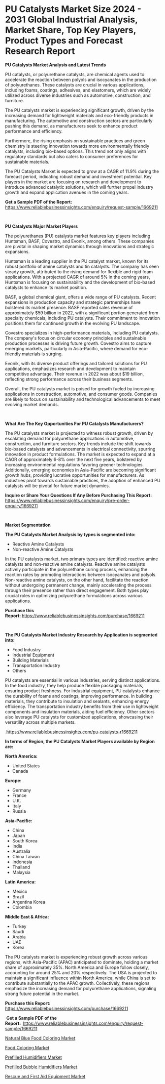 <p><h1>PU Catalysts Market Size 2024 - 2031 Global Industrial Analysis, Market Share, Top Key Players, Product Types and Forecast Research Report</h1></p><p><strong>PU Catalysts Market Analysis and Latest Trends</strong></p>
<p><p>PU catalysts, or polyurethane catalysts, are chemical agents used to accelerate the reaction between polyols and isocyanates in the production of polyurethanes. These catalysts are crucial in various applications, including foams, coatings, adhesives, and elastomers, which are widely utilized across diverse industries such as automotive, construction, and furniture. </p><p>The PU catalysts market is experiencing significant growth, driven by the increasing demand for lightweight materials and eco-friendly products in manufacturing. The automotive and construction sectors are particularly pushing this demand, as manufacturers seek to enhance product performance and efficiency. </p><p>Furthermore, the rising emphasis on sustainable practices and green chemistry is steering innovation towards more environmentally friendly catalysts, including bio-based options. This trend not only aligns with regulatory standards but also caters to consumer preferences for sustainable materials. </p><p>The PU Catalysts Market is expected to grow at a CAGR of 11.9% during the forecast period, indicating robust demand and investment potential. Key players in the market are focusing on research and development to introduce advanced catalytic solutions, which will further propel industry growth and expand application avenues in the coming years.</p></p>
<p><strong>Get a Sample PDF of the Report:&nbsp;</strong> <a href="https://www.reliablebusinessinsights.com/enquiry/request-sample/1669211?utm_campaign=39&utm_medium=2&utm_source=Github&utm_content=ia&utm_term=09112024&utm_id=pu-catalysts">https://www.reliablebusinessinsights.com/enquiry/request-sample/1669211</a></p>
<p>&nbsp;</p>
<p><strong>PU Catalysts Major Market Players</strong></p>
<p><p>The polyurethanes (PU) catalysts market features key players including Huntsman, BASF, Covestro, and Evonik, among others. These companies are pivotal in shaping market dynamics through innovations and strategic expansions.</p><p>Huntsman is a leading supplier in the PU catalyst market, known for its robust portfolio of amine catalysts and tin catalysts. The company has seen steady growth, attributed to the rising demand for flexible and rigid foam applications. With a projected CAGR of around 5% in the coming years, Huntsman is focusing on sustainability and the development of bio-based catalysts to enhance its market position.</p><p>BASF, a global chemical giant, offers a wide range of PU catalysts. Recent expansions in production capacity and strategic partnerships have bolstered its market presence. BASF reported sales revenue of approximately $59 billion in 2022, with a significant portion generated from specialty chemicals, including PU catalysts. Their commitment to innovation positions them for continued growth in the evolving PU landscape.</p><p>Covestro specializes in high-performance materials, including PU catalysts. The company's focus on circular economy principles and sustainable production processes is driving future growth. Covestro aims to capture emerging markets, particularly in Asia-Pacific, where demand for eco-friendly materials is surging.</p><p>Evonik, with its diverse product offerings and tailored solutions for PU applications, emphasizes research and development to maintain competitive advantage. Their revenue in 2022 was about $19 billion, reflecting strong performance across their business segments.</p><p>Overall, the PU catalysts market is poised for growth fueled by increasing applications in construction, automotive, and consumer goods. Companies are likely to focus on sustainability and technological advancements to meet evolving market demands.</p></p>
<p>&nbsp;</p>
<p><strong>What Are The Key Opportunities For PU Catalysts Manufacturers?</strong></p>
<p><p>The PU catalysts market is projected to witness robust growth, driven by escalating demand for polyurethane applications in automotive, construction, and furniture sectors. Key trends include the shift towards bio-based catalysts and advancements in electrical connectivity, spurring innovation in product formulations. The market is expected to expand at a CAGR of approximately 6-8% over the next five years, bolstered by increasing environmental regulations favoring greener technologies. Additionally, emerging economies in Asia-Pacific are becoming significant growth hubs, providing lucrative opportunities for manufacturers. As industries pivot towards sustainable practices, the adoption of enhanced PU catalysts will be pivotal for future market dynamics.</p></p>
<p><strong>Inquire or Share Your Questions If Any Before Purchasing This Report:</strong> <a href="https://www.reliablebusinessinsights.com/enquiry/pre-order-enquiry/1669211?utm_campaign=39&utm_medium=2&utm_source=Github&utm_content=ia&utm_term=09112024&utm_id=pu-catalysts">https://www.reliablebusinessinsights.com/enquiry/pre-order-enquiry/1669211</a></p>
<p>&nbsp;</p>
<p><strong>Market Segmentation</strong></p>
<p><strong>The PU Catalysts Market Analysis by types is segmented into:</strong></p>
<p><ul><li>Reactive Amine Catalysts</li><li>Non-reactive Amine Catalysts</li></ul></p>
<p><p>In the PU catalysts market, two primary types are identified: reactive amine catalysts and non-reactive amine catalysts. Reactive amine catalysts actively participate in the polyurethane curing process, enhancing the reaction rates by promoting interactions between isocyanates and polyols. Non-reactive amine catalysts, on the other hand, facilitate the reaction without undergoing permanent change, mainly accelerating the process through their presence rather than direct engagement. Both types play crucial roles in optimizing polyurethane formulations across various applications.</p></p>
<p><strong>Purchase this Report:&nbsp;</strong><a href="https://www.reliablebusinessinsights.com/purchase/1669211?utm_campaign=39&utm_medium=2&utm_source=Github&utm_content=ia&utm_term=09112024&utm_id=pu-catalysts">https://www.reliablebusinessinsights.com/purchase/1669211</a></p>
<p>&nbsp;</p>
<p><strong>The PU Catalysts Market Industry Research by Application is segmented into:</strong></p>
<p><ul><li>Food Industry</li><li>Industrial Equipment</li><li>Building Materials</li><li>Transportation Industry</li><li>Others</li></ul></p>
<p><p>PU catalysts are essential in various industries, serving distinct applications. In the food industry, they help produce flexible packaging materials, ensuring product freshness. For industrial equipment, PU catalysts enhance the durability of foams and coatings, improving performance. In building materials, they contribute to insulation and sealants, enhancing energy efficiency. The transportation industry benefits from their use in lightweight components and insulation materials, aiding fuel efficiency. Other sectors also leverage PU catalysts for customized applications, showcasing their versatility across multiple markets.</p></p>
<p><a href="https://www.reliablebusinessinsights.com/pu-catalysts-r1669211?utm_campaign=39&utm_medium=2&utm_source=Github&utm_content=ia&utm_term=09112024&utm_id=pu-catalysts">&nbsp;https://www.reliablebusinessinsights.com/pu-catalysts-r1669211</a></p>
<p><strong>In terms of Region, the PU Catalysts Market Players available by Region are:</strong></p>
<p>
    <p> <strong> North America: </strong>
        <ul>
            <li>United States</li>
            <li>Canada</li>
        </ul>
        </p> 
    <p> <strong> Europe: </strong>
        <ul>
            <li>Germany</li>
            <li>France</li>
            <li>U.K.</li>
            <li>Italy</li>
            <li>Russia</li>
        </ul>
        </p> 
    <p> <strong> Asia-Pacific: </strong>
        <ul>
            <li>China</li>
            <li>Japan</li>
            <li>South Korea</li>
            <li>India</li>
            <li>Australia</li>
            <li>China Taiwan</li>
            <li>Indonesia</li>
            <li>Thailand</li>
            <li>Malaysia</li>
        </ul>
        </p> 
    <p> <strong> Latin America: </strong>
        <ul>
            <li>Mexico</li>
            <li>Brazil</li>
            <li>Argentina Korea</li>
            <li>Colombia</li>
        </ul>
        </p> 
    <p> <strong> Middle East & Africa: </strong>
        <ul>
            <li>Turkey</li>
            <li>Saudi</li>
            <li>Arabia</li>
            <li>UAE</li>
            <li>Korea</li>
        </ul>
    </p>
    </p>
<p><p>The PU catalysts market is experiencing robust growth across various regions, with Asia-Pacific (APAC) anticipated to dominate, holding a market share of approximately 35%. North America and Europe follow closely, accounting for around 25% and 20% respectively. The USA is projected to maintain a significant influence within North America, while China is set to contribute substantially to the APAC growth. Collectively, these regions emphasize the increasing demand for polyurethane applications, signaling strong future potential in the market.</p></p>
<p><strong>Purchase this Report: </strong><a href="https://www.reliablebusinessinsights.com/purchase/1669211?utm_campaign=39&utm_medium=2&utm_source=Github&utm_content=ia&utm_term=09112024&utm_id=pu-catalysts">https://www.reliablebusinessinsights.com/purchase/1669211</a></p>
<p>&nbsp;<strong>Get a Sample PDF of the Report:&nbsp;&nbsp;</strong><a href="https://www.reliablebusinessinsights.com/enquiry/request-sample/1669211?utm_campaign=39&utm_medium=2&utm_source=Github&utm_content=ia&utm_term=09112024&utm_id=pu-catalysts">https://www.reliablebusinessinsights.com/enquiry/request-sample/1669211</a></p>
<p><strong></strong></p>
<p><p><a href="https://github.com/mac1evjen/Market-Research-Report-List-1/blob/main/natural-blue-food-coloring-market.md?utm_campaign=39&utm_medium=2&utm_source=Github&utm_content=ia&utm_term=09112024&utm_id=pu-catalysts">Natural Blue Food Coloring Market</a></p><p><a href="https://github.com/hegwervaemeruk/Market-Research-Report-List-1/blob/main/food-coloring-market.md?utm_campaign=39&utm_medium=2&utm_source=Github&utm_content=ia&utm_term=09112024&utm_id=pu-catalysts">Food Coloring Market</a></p><p><a href="https://issuu.com/reportprime-2/docs/prefilled-humidifiers-market-size-2_99fb2743e6b7d9?utm_campaign=39&utm_medium=2&utm_source=Github&utm_content=ia&utm_term=09112024&utm_id=pu-catalysts">Prefilled Humidifiers Market</a></p><p><a href="https://issuu.com/reportprime-2/docs/prefilled-bubble-humidifiers-market_29c77f4bcf42e4?utm_campaign=39&utm_medium=2&utm_source=Github&utm_content=ia&utm_term=09112024&utm_id=pu-catalysts">Prefilled Bubble Humidifiers Market</a></p><p><a href="https://issuu.com/reportprime-2/docs/rescue-and-first-aid-equipment-mark_ea723d95f9c708?utm_campaign=39&utm_medium=2&utm_source=Github&utm_content=ia&utm_term=09112024&utm_id=pu-catalysts">Rescue and First Aid Equipment Market</a></p></p>